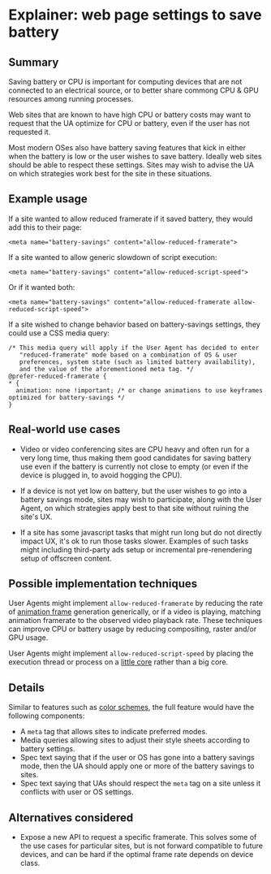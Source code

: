 # Explainer: web page settings to save battery

## Summary

Saving battery or CPU is important for computing devices that are not connected to an electrical source, or to better share commong CPU & GPU resources among running processes.

Web sites that are known to have high CPU or battery costs may want to request that the UA optimize for CPU or battery, even if the user has not requested it.

Most modern OSes also have battery saving features that kick in either when the battery is low or the user wishes to save battery. Ideally web sites should be able to respect these settings. Sites may wish to advise the UA on which strategies work best for the site in these situations.

## Example usage

If a site wanted to allow reduced framerate if it saved battery, they would add this to their page:

```
<meta name="battery-savings" content="allow-reduced-framerate">
```

If a site wanted to allow generic slowdown of script execution:

```
<meta name="battery-savings" content="allow-reduced-script-speed">
```

Or if it wanted both:

```
<meta name="battery-savings" content="allow-reduced-framerate allow-reduced-script-speed">
```


If a site wished to change behavior based on battery-savings settings, they could use a CSS media query:

```
/* This media query will apply if the User Agent has decided to enter
   "reduced-framerate" mode based on a combination of OS & user
   preferences, system state (such as limited battery availability),
   and the value of the aforementioned meta tag. */
@prefer-reduced-framerate {
* {
  animation: none !important; /* or change animations to use keyframes optimized for battery-savings */
}

```

## Real-world use cases

* Video or video conferencing sites are CPU heavy and often run for a very long time, thus making them good candidates for saving battery use even if the battery is currently not close to empty (or even if the device is plugged in, to avoid hogging the CPU).

* If a device is not yet low on battery, but the user wishes to go into a battery savings mode, sites may wish to participate, along with the User Agent, on which strategies apply best to that site without ruining the site's UX.

* If a site has some javascript tasks that might run long but do not directly impact UX, it's ok to run those tasks slower. Examples of such tasks might including third-party ads setup or incremental pre-renendering setup of offscreen content.

## Possible implementation techniques

User Agents might implement `allow-reduced-framerate` by reducing the rate of [animation frame](https://html.spec.whatwg.org/multipage/webappapis.html#update-the-rendering) generation generically, or if a video is playing, matching animation framerate to the observed video playback rate. These techniques can improve CPU or battery usage by reducing compositing, raster and/or GPU usage.

User Agents might implement `allow-reduced-script-speed` by placing the execution thread or process on a [little core](https://en.wikipedia.org/wiki/ARM_big.LITTLE) rather than a big core.


## Details

Similar to features such as [color schemes](https://drafts.csswg.org/css-color-adjust/#color-scheme-meta), the full feature would have the following components:

* A `meta` tag that allows sites to indicate preferred modes.
* Media queries allowing sites to adjust their style sheets according to battery settings.
* Spec text saying that if the user or OS has gone into a battery savings mode, then the UA should apply one or more of the battery savings to sites.
* Spec text saying that UAs should respect the `meta` tag on a site unless it conflicts with user or OS settings.

## Alternatives considered

* Expose a new API to request a specific framerate. This solves some of the use cases for particular sites, but is not forward compatible to future devices, and can be hard if the optimal frame rate depends on device class.


